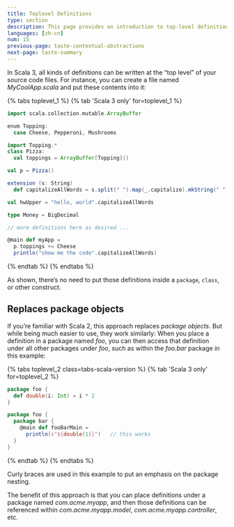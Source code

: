 ```yaml
---
title: Toplevel Definitions
type: section
description: This page provides an introduction to top-level definitions in Scala 3
languages: [zh-cn]
num: 15
previous-page: taste-contextual-abstractions
next-page: taste-summary
---
```



In Scala 3, all kinds of definitions can be written at the “top level” of your source code files.
For instance, you can create a file named _MyCoolApp.scala_ and put these contents into it:

{% tabs toplevel_1 %}
{% tab 'Scala 3 only' for=toplevel_1 %}
```scala
import scala.collection.mutable.ArrayBuffer

enum Topping:
  case Cheese, Pepperoni, Mushrooms

import Topping.*
class Pizza:
  val toppings = ArrayBuffer[Topping]()

val p = Pizza()

extension (s: String)
  def capitalizeAllWords = s.split(" ").map(_.capitalize).mkString(" ")

val hwUpper = "hello, world".capitalizeAllWords

type Money = BigDecimal

// more definitions here as desired ...

@main def myApp =
  p.toppings += Cheese
  println("show me the code".capitalizeAllWords)
```
{% endtab %}
{% endtabs %}

As shown, there’s no need to put those definitions inside a `package`, `class`, or other construct.

## Replaces package objects

If you’re familiar with Scala 2, this approach replaces _package objects_.
But while being much easier to use, they work similarly: When you place a definition in a package named _foo_, you can then access that definition under all other packages under _foo_, such as within the _foo.bar_ package in this example:

{% tabs toplevel_2 class=tabs-scala-version %}
{% tab 'Scala 3 only' for=toplevel_2 %}
```scala
package foo {
  def double(i: Int) = i * 2
}

package foo {
  package bar {
    @main def fooBarMain =
      println(s"${double(1)}")   // this works
  }
}
```
{% endtab %}
{% endtabs %}

Curly braces are used in this example to put an emphasis on the package nesting.

The benefit of this approach is that you can place definitions under a package named _com.acme.myapp_, and then those definitions can be referenced within _com.acme.myapp.model_, _com.acme.myapp.controller_, etc.
